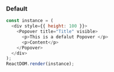 ### Default

<!--start-code-->

```js
const instance = (
  <div style={{ height: 100 }}>
    <Popover title="Title" visible>
      <p>This is a defalut Popover </p>
      <p>Content</p>
    </Popover>
  </div>
);
ReactDOM.render(instance);
```

<!--end-code-->
